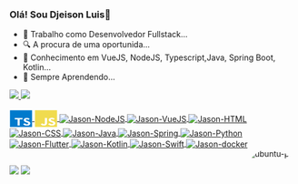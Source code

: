 ### Olá! Sou Djeison Luis👋
- 🔭 Trabalho como Desenvolvedor Fullstack...
- 🔍 A procura de uma oportunida...
- 🤔 Conhecimento em VueJS, NodeJS, Typescript,Java, Spring Boot, Kotlin...
- 📖 Sempre Aprendendo...

<div>
  <a href="https://github.com/JasonLuis">
  <img height="180em" src="https://github-readme-stats.vercel.app/api?username=JasonLuis&show_icons=true&theme=vue-dark&include_all_commits=true&count_private=true"/>
  <img height="180em" src="https://github-readme-stats.vercel.app/api/top-langs/?username=JasonLuis&layout=compact&langs_count=9&theme=vue-dark"/>
</div>

<div style="display: inline_block"><br>
	<img align="center" alt="Jason-Ts" height="30" width="40" src="https://raw.githubusercontent.com/devicons/devicon/master/icons/typescript/typescript-plain.svg">
  <img align="center" alt="Jason-Js" height="30" width="40" src="https://raw.githubusercontent.com/devicons/devicon/master/icons/javascript/javascript-plain.svg">
	<img align="center" alt="Jason-NodeJS" height="30" width="40" src="https://cdn.jsdelivr.net/gh/devicons/devicon/icons/nodejs/nodejs-original.svg">
	<img align="center" alt="Jason-VueJS" height="30" width="40" src="https://cdn.jsdelivr.net/gh/devicons/devicon/icons/vuejs/vuejs-original.svg">
	<img align="center" alt="Jason-HTML" height="30" width="40" src="https://cdn.jsdelivr.net/gh/devicons/devicon/icons/html5/html5-original.svg">
	<img align="center" alt="Jason-CSS" height="30" width="40" src="https://cdn.jsdelivr.net/gh/devicons/devicon/icons/css3/css3-original.svg">
	<img align="center" alt="Jason-Java" height="30" width="40" src="https://cdn.jsdelivr.net/gh/devicons/devicon/icons/java/java-original.svg">
	<img align="center" alt="Jason-Spring" height="30" width="40" src="https://cdn.jsdelivr.net/gh/devicons/devicon/icons/spring/spring-original.svg">
	<img align="center" alt="Jason-Python" height="30" width="40" src="https://cdn.jsdelivr.net/gh/devicons/devicon/icons/python/python-original.svg">
	<img align="center" alt="Jason-Flutter" height="30" width="40" src="https://cdn.jsdelivr.net/gh/devicons/devicon/icons/flutter/flutter-original.svg">
	<img align="center" alt="Jason-Kotlin" height="30" width="40" src="https://cdn.jsdelivr.net/gh/devicons/devicon/icons/kotlin/kotlin-original.svg">
	<img align="center" alt="Jason-Swift" height="30" width="40" src="https://cdn.jsdelivr.net/gh/devicons/devicon/icons/swift/swift-original.svg">
	<img align="center" alt="Jason-docker" height="40" width="50" src="https://cdn.jsdelivr.net/gh/devicons/devicon/icons/docker/docker-original.svg">
	<img align="right" alt="ubuntu-pic" height="150" style="border-radius:50px;" src="https://cdn.jsdelivr.net/gh/devicons/devicon/icons/ubuntu/ubuntu-plain.svg">
</div>
	
##

<div> 
    <a href="https://www.linkedin.com/in/djeison-luis-185703122/" target="_blank"><img src="https://img.shields.io/badge/-LinkedIn-%230077B5?style=for-the-badge&logo=linkedin&logoColor=white" target="_blank"></a> 
	<a href = "mailto:jason20luis@gmail.com"><img src="https://img.shields.io/badge/Gmail-D14836?style=for-the-badge&logo=gmail&logoColor=white" target="_blank"></a>

</div>
